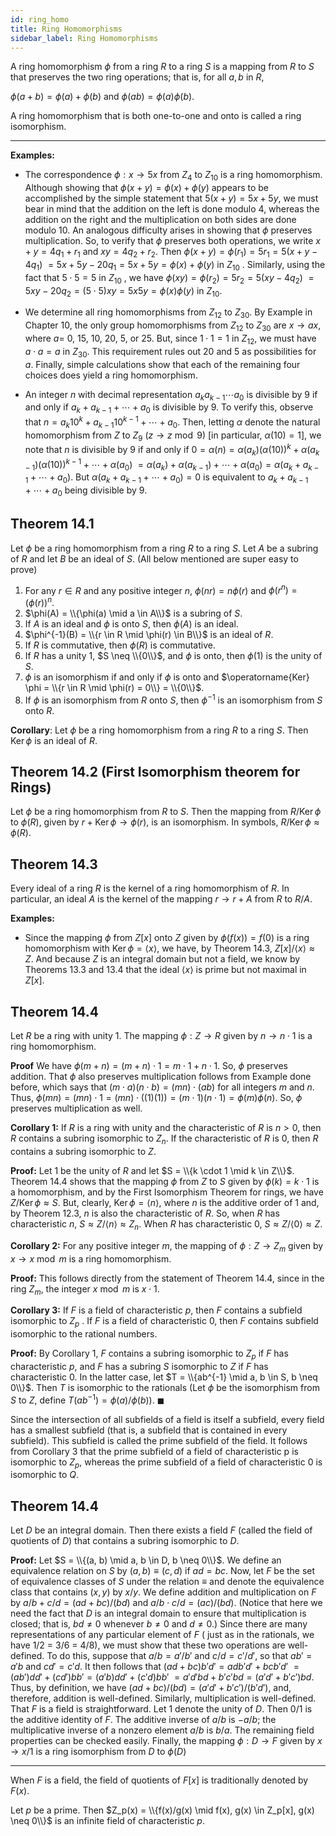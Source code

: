 ```yaml
---
id: ring_homo
title: Ring Homomorphisms
sidebar_label: Ring Homomorphisms
---
```



A ring homomorphism $\phi$ from a ring $R$ to a ring $S$ is a mapping from
$R$ to $S$ that preserves the two ring operations; that is, for all $a, b$ in $R$,

$\phi(a + b) = \phi(a) + \phi(b)$ and $\phi(ab) = \phi(a)\phi(b)$.

A ring homomorphism that is both one-to-one and onto is called a
ring isomorphism.

---

**Examples:**

* The correspondence $\phi: x \rightarrow 5x$ from $Z_4$ to $Z_{10}$ 
  is a ring homomorphism. Although showing that $\phi(x + y) = \phi(x) + \phi(y)$ appears to be accomplished by the simple statement that $5(x + y) = 5x + 5y$, we must bear in mind that the addition on the left is done modulo 4, whereas the addition on the right and the multiplication on both sides are done modulo 10. An analogous difficulty arises in showing that $\phi$ preserves multiplication. So, to verify that $\phi$ preserves both operations, we write $x + y = 4q_1 + r_1$ and $xy = 4q_2 + r_2$. Then $\phi(x + y) = \phi(r_1) = 5r_1 = 5(x + y - 4q_1)$ $= 5x + 5y - 20q_1 = 5x + 5y = \phi(x) + \phi(y)$ in $Z_{10}$ . Similarly, using the fact that $5 \cdot 5 = 5$ in $Z_{10}$ , we have $\phi(xy) = \phi(r_2) = 5r_2 = 5(xy - 4q_2)$ $= 5xy - 20q_2 = (5 \cdot 5)xy = 5x5y = \phi(x)\phi(y)$ in $Z_{10}$.

* We determine all ring homomorphisms from $Z_{12}$ to $Z_{30}$. By Example in Chapter 10, the only group homomorphisms from $Z_{12}$ to $Z_{30}$ are $x \rightarrow ax$, where $a =$ 0, 15, 10, 20, 5, or 25. But, since $1 \cdot 1 = 1$ in $Z_{12}$, we must have $a \cdot a = a$ in $Z_{30}$. This requirement rules out 20 and 5 as possibilities for $a$. Finally, simple calculations show that each of the remaining four choices does yield a ring homomorphism.

* An integer $n$ with decimal representation $a_ka_{k-1} \cdots a_0$ is divisible by 9 if and only if $a_k + a_{k-1} + \cdots + a_0$ is divisible by 9. To verify this, observe that $n = a_k10^k + a_{k-1}10^{k-1} + \cdots + a_0$. Then, letting $\alpha$ denote the natural homomorphism from $Z$ to $Z_9$ ($z \rightarrow z \bmod 9$) [in particular, $\alpha(10) = 1$], we note that $n$ is divisible by $9$ if and only if $0 = \alpha(n) = \alpha(a_k)(\alpha(10))^k + \alpha(a_{k-1})(\alpha(10))^{k-1} + \cdots + \alpha(a_0)$ $= \alpha(a_k) + \alpha(a_{k-1}) + \cdots + \alpha(a_0) = \alpha(a_k + a_{k - 1} + \cdots + a_0)$. But $\alpha(a_k + a_{k - 1} + \cdots + a_0) = 0$ is equivalent to $a_k + a_{k - 1} + \cdots + a_0$ being divisible by 9.


## Theorem 14.1

Let $\phi$ be a ring homomorphism from a ring $R$ to a ring $S$. Let $A$ be a
subring of $R$ and let $B$ be an ideal of $S$. (All below mentioned are super easy to prove)

1. For any $r \in R$ and any positive integer $n$, $\phi(nr) = n\phi(r)$ and
$\phi(r^n) = (\phi(r))^n$.
2. $\phi(A) = \\{\phi(a) \mid a \in A\\}$ is a subring of $S$.
3. If $A$ is an ideal and $\phi$ is onto $S$, then $\phi(A)$ is an ideal.
4. $\phi^{-1}(B) = \\{r \in R \mid \phi(r) \in B\\}$ is an ideal of $R$.
5. If $R$ is commutative, then $\phi(R)$ is commutative.
6. If $R$ has a unity 1, $S \neq \\{0\\}$, and $\phi$ is onto, then $\phi(1)$ is the unity of $S$.
7. $\phi$ is an isomorphism if and only if $\phi$ is onto and $\operatorname{Ker} \phi = \\{r \in R \mid \phi(r) = 0\\} = \\{0\\}$.
8. If $\phi$ is an isomorphism from $R$ onto $S$, then $\phi^{-1}$ is an isomorphism from $S$ onto $R$.

**Corollary**: Let $\phi$ be a ring homomorphism from a ring $R$ to a ring $S$. Then $\operatorname{Ker} \phi$ is an ideal of $R$.

## Theorem 14.2 (First Isomorphism theorem for Rings)

Let $\phi$ be a ring homomorphism from $R$ to $S$. Then the mapping from $R/\operatorname{Ker} \phi$ to $\phi(R)$, given by $r + \operatorname{Ker} \phi \rightarrow \phi(r)$, is an isomorphism. In
symbols, $R/\operatorname{Ker} \phi \approx \phi(R)$.

## Theorem 14.3

Every ideal of a ring $R$ is the kernel of a ring homomorphism of $R$.
In particular, an ideal $A$ is the kernel of the mapping $r \rightarrow r + A$ from $R$ to $R/A$.

**Examples:**

* Since the mapping $\phi$ from $Z[x]$ onto $Z$ given by $\phi(f(x)) = f(0)$ is a ring homomorphism with $\operatorname{Ker} \phi = \langle x\rangle$, we have, by Theorem 14.3, $Z[x]/\langle x\rangle \approx Z$. And because $Z$ is an integral domain but not a field, we know by Theorems 13.3 and 13.4 that the ideal $\langle x\rangle$ is prime but not maximal in $Z[x]$.

## Theorem 14.4

Let $R$ be a ring with unity 1. The mapping $\phi: Z \rightarrow R$ given by $n \rightarrow n \cdot 1$ is a ring homomorphism.

**Proof** We have $\phi(m + n) = (m + n) \cdot 1 = m \cdot 1 + n \cdot 1$. So, $\phi$ preserves addition. That $\phi$ also preserves multiplication follows from Example done before, which says that $(m \cdot a)(n \cdot b) = (mn) \cdot (ab)$ for all integers $m$ and $n$. Thus, $\phi(mn) = (mn) \cdot 1 = (mn) \cdot ((1)(1)) = (m \cdot 1)(n \cdot 1) = \phi(m)\phi(n)$. So, $\phi$ preserves multiplication as well.

**Corollary 1:** If $R$ is a ring with unity and the characteristic of $R$ is $n > 0$, then
$R$ contains a subring isomorphic to $Z_n$. If the characteristic of $R$ is 0,
then $R$ contains a subring isomorphic to $Z$.

**Proof:** Let 1 be the unity of $R$ and let $S = \\{k \cdot 1 \mid k \in Z\\}$. Theorem 14.4
shows that the mapping $\phi$ from $Z$ to $S$ given by $\phi(k) = k \cdot 1$ is a homomorphism, and by the First Isomorphism Theorem for rings, we have
$Z/\operatorname{Ker} \phi \approx S$. But, clearly, $\operatorname{Ker} \phi = \langle n\rangle$, where $n$ is the additive order of 1 and, by Theorem 12.3, $n$ is also the characteristic of $R$. So, when $R$ has characteristic $n$, $S \approx Z/\langle n\rangle \approx Z_n.$ When $R$ has characteristic 0, $S \approx Z/\langle 0\rangle \approx Z.$ 

**Corollary 2:** For any positive integer $m$, the mapping of $\phi: Z \rightarrow Z_m$ given by $x \rightarrow x \bmod m$ is a ring homomorphism.

**Proof:** This follows directly from the statement of Theorem 14.4,
since in the ring $Z_m$, the integer $x \bmod m$ is $x \cdot 1$.

**Corollary 3:** If $F$ is a field of characteristic $p$, then $F$ contains a subfield
isomorphic to $Z_p$ . If $F$ is a field of characteristic 0, then $F$ contains
subfield isomorphic to the rational numbers.

**Proof:** By Corollary 1, $F$ contains a subring isomorphic to $Z_p$ if $F$ has characteristic $p$, and $F$ has a subring $S$ isomorphic to $Z$ if $F$ has characteristic 0. In the latter case, let $T = \\{ab^{-1} \mid a, b \in S, b \neq 0\\}$. Then $T$ is isomorphic to the rationals (Let $\phi$ be the isomorphism from $S$ to $Z$, define $T(ab^{-1}) = \phi(a)/\phi(b)$). $\blacksquare$


Since the intersection of all subfields of a field is itself a subfield, every field has a smallest subfield (that is, a subfield that is contained in every subfield). This subfield is called the prime subfield of the field. It follows from Corollary 3 that the prime subfield of a field of characteristic p is isomorphic to $Z_p$, whereas the prime subfield of a field of characteristic 0 is isomorphic to $Q$. 

## Theorem 14.4

Let $D$ be an integral domain. Then there exists a field $F$ (called the
field of quotients of $D$) that contains a subring isomorphic to $D$.

**Proof:** Let $S = \\{(a, b) \mid a, b \in D, b \neq 0\\}$. We define an equivalence
relation on $S$ by $(a, b) \equiv (c, d )$ if $ad = bc$. Now, let $F$ be the set of equivalence classes of $S$ under
the relation $\equiv$ and denote the equivalence class that contains $(x, y)$ by
$x/y$. We define addition and multiplication on $F$ by
$a/b + c/d = (ad + bc)/(bd)$ and $a/b \cdot c/d = (ac)/(bd)$.
(Notice that here we need the fact that $D$ is an integral domain to ensure
that multiplication is closed; that is, $bd \neq 0$ whenever $b \neq 0$ and $d \neq 0$.)
Since there are many representations of any particular element of $F$ ( just as in the rationals, we have 1/2 = 3/6 = 4/8), we must show that these two operations are well-defined. To do this, suppose that $a/b = a'/b'$ and $c/d = c'/d'$, so that $ab' = a'b$ and $cd' = c'd$. It then follows that $(ad + bc)b'd' = adb'd' + bcb'd'$ $= (ab')dd' + (cd')bb' = (a'b)dd' + (c'd)bb'$ $= a'd'bd + b'c'bd = (a'd' + b'c')bd$. Thus, by definition, we have $(ad + bc)/(bd) = (a'd' + b'c')/(b'd')$, and, therefore, addition is well-defined. Similarly, multiplication is well-defined. That $F$ is a field is straightforward. Let 1 denote the unity of $D$. Then $0/1$ is the additive identity of $F$. The additive inverse of $a/b$ is $-a/b;$ the multiplicative inverse of a nonzero element $a/b$ is $b/a$. The remaining field properties can be checked easily. Finally, the mapping $\phi: D \rightarrow F$ given by $x \rightarrow x/1$ is a ring isomorphism from $D$ to $\phi(D)$ 

---

When $F$ is a field, the field of quotients of $F[x]$ is traditionally denoted by $F(x)$.

Let $p$ be a prime. Then $Z_p(x) = \\{f(x)/g(x) \mid f(x), g(x) \in Z_p[x], g(x) \neq 0\\}$ is an infinite field of characteristic $p$.





